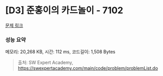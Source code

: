 # [D3] 준홍이의 카드놀이 - 7102 

[문제 링크](https://swexpertacademy.com/main/code/problem/problemDetail.do?contestProbId=AWkIlHWqBYcDFAXC) 

### 성능 요약

메모리: 20,268 KB, 시간: 112 ms, 코드길이: 1,508 Bytes



> 출처: SW Expert Academy, https://swexpertacademy.com/main/code/problem/problemList.do